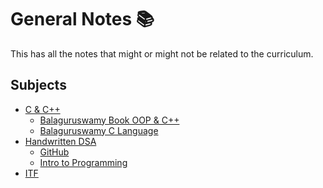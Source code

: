 # General Notes 📚
This has all the notes that might or might not be related to the curriculum.

## Subjects
- [C & C++](https://github.com/vishwasracharya/Vishwas-BE-IT/tree/main/GENERAL%20NOTES/C%20%26%20C%2B%2B)
  - [Balaguruswamy Book OOP & C++](https://github.com/vishwasracharya/Vishwas-BE-IT/blob/main/GENERAL%20NOTES/C%20%26%20C%2B%2B/Balaguruswamy%20OOP%20with%20C%2B%2B.pdf)
  - [Balaguruswamy C Language](https://github.com/vishwasracharya/Vishwas-BE-IT/blob/main/GENERAL%20NOTES/C%20%26%20C%2B%2B/C%20Language%20(balaguruswamy)%20.pdf)
- [Handwritten DSA](https://github.com/vishwasracharya/Vishwas-BE-IT/tree/main/GENERAL%20NOTES/Handwritten%20DSA)
  - [GitHub](https://github.com/vishwasracharya/Vishwas-BE-IT/blob/main/GENERAL%20NOTES/Handwritten%20DSA/01%20Git%20GitHub%20Notes.pdf.pdf)
  - [Intro to Programming](https://github.com/vishwasracharya/Vishwas-BE-IT/blob/main/GENERAL%20NOTES/Handwritten%20DSA/02%20Handwritten%20notes%20Introduction%20to%20Programming%20Languages.pdf)
- [ITF](https://github.com/vishwasracharya/Vishwas-BE-IT/tree/main/GENERAL%20NOTES/ITF)
